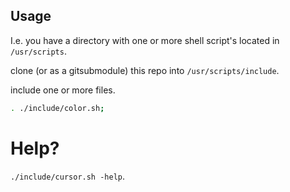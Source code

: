 ## Usage

I.e. you have a directory with one or more shell script's located in `/usr/scripts`.

clone (or as a gitsubmodule) this repo into `/usr/scripts/include`.

include one or more files.

```sh
. ./include/color.sh;
```

# Help?

`./include/cursor.sh -help`.
